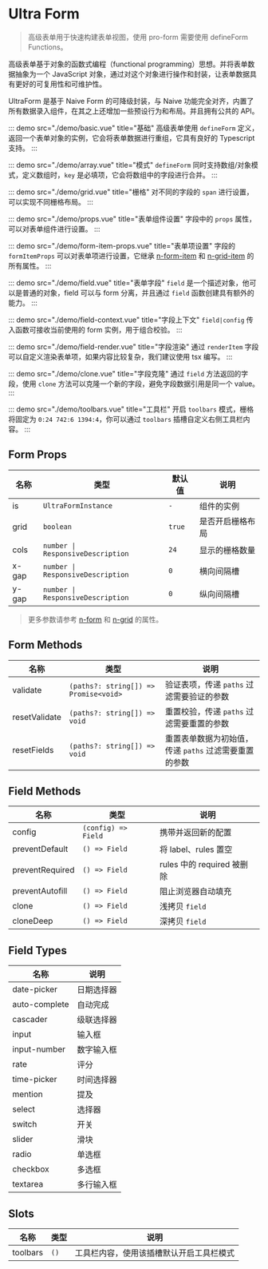 # Ultra Form

> 高级表单用于快速构建表单视图，使用 pro-form 需要使用 defineForm Functions。

高级表单基于对象的函数式编程（functional programming）思想。并将表单数据抽象为一个 JavaScript 对象，通过对这个对象进行操作和封装，让表单数据具有更好的可复用性和可维护性。

UltraForm 是基于 Naive Form 的可降级封装，与 Naive 功能完全对齐，内置了所有数据录入组件，在其之上还增加一些预设行为和布局。并且拥有公共的 API。

::: demo src="./demo/basic.vue" title="基础"
高级表单使用 `defineForm` 定义，返回一个表单对象的实例，它会将表单数据进行重组，它具有良好的 Typescript 支持。
:::

::: demo src="./demo/array.vue" title="模式"
`defineForm` 同时支持数组/对象模式，定义数组时，`key` 是必填项，它会将数组中的字段进行合并。
:::

::: demo src="./demo/grid.vue" title="栅格"
对不同的字段的 `span` 进行设置，可以实现不同栅格布局。
:::

::: demo src="./demo/props.vue" title="表单组件设置"
字段中的 `props` 属性，可以对表单组件进行设置。
:::

::: demo src="./demo/form-item-props.vue" title="表单项设置"
字段的 `formItemProps` 可以对表单项进行设置，它继承 [n-form-item](https://www.naiveui.com/zh-CN/os-theme/components/form#FormItem-Props) 和 [n-grid-item](https://www.naiveui.com/zh-CN/os-theme/components/grid#GridItem-Props) 的所有属性。
:::

::: demo src="./demo/field.vue" title="表单字段"
`field` 是一个描述对象，他可以是普通的对象，field 可以与 form 分离，并且通过 `field` 函数创建具有额外的能力。
:::

::: demo src="./demo/field-context.vue" title="字段上下文"
`field|config` 传入函数可接收当前使用的 form 实例，用于组合校验。
:::

::: demo src="./demo/field-render.vue" title="字段渲染"
通过 `renderItem` 字段可以自定义渲染表单项，如果内容比较复杂，我们建议使用 tsx 编写。
:::

::: demo src="./demo/clone.vue" title="字段克隆"
通过 `field` 方法返回的字段，使用 `clone` 方法可以克隆一个新的字段，避免字段数据引用是同一个 value。
:::

::: demo src="./demo/toolbars.vue" title="工具栏"
开启 `toolbars` 模式，栅格将固定为 `0:24 742:6 1394:4`，你可以通过 `toolbars` 插槽自定义右侧工具栏内容。
:::

## Form Props

| 名称 | 类型 | 默认值 | 说明 |
| --- | --- | --- | --- |
| is | `UltraFormInstance` | `-` | 组件的实例 |
| grid | `boolean` | `true` | 是否开启栅格布局 |
| cols | `number \| ResponsiveDescription` | `24` | 显示的栅格数量 |
| x-gap | `number \| ResponsiveDescription` | `0` | 横向间隔槽 |
| y-gap | `number \| ResponsiveDescription` | `0` | 纵向间隔槽 |

> 更多参数请参考 [n-form](https://www.naiveui.com/zh-CN/os-theme/components/form) 和 [n-grid](https://www.naiveui.com/zh-CN/os-theme/components/grid) 的属性。

## Form Methods

| 名称 | 类型 | 说明 |
| --- | --- | --- |
| validate | `(paths?: string[]) => Promise<void>` | 验证表项，传递 `paths` 过滤需要验证的参数 |
| resetValidate | `(paths?: string[]) => void` | 重置校验，传递 `paths` 过滤需要重置的参数 |
| resetFields | `(paths?: string[]) => void` | 重置表单数据为初始值，传递 `paths` 过滤需要重置的参数 |

## Field Methods

| 名称 | 类型 | 说明 |
| --- | --- | --- |
| config | `(config) => Field` | 携带并返回新的配置 |
| preventDefault | `() => Field` | 将 label、rules 置空 |
| preventRequired | `() => Field` | rules 中的 required 被删除 |
| preventAutofill | `() => Field` | 阻止浏览器自动填充 |
| clone | `() => Field` | 浅拷贝 `field` |
| cloneDeep | `() => Field` | 深拷贝 `field` |

## Field Types

| 名称 | 说明 |
| --- | --- |
| date-picker | 日期选择器 |
| auto-complete | 自动完成 |
| cascader | 级联选择器 |
| input | 输入框 |
| input-number | 数字输入框 |
| rate | 评分 |
| time-picker | 时间选择器 |
| mention | 提及 |
| select | 选择器 |
| switch | 开关 |
| slider | 滑块 |
| radio | 单选框 |
| checkbox | 多选框 |
| textarea | 多行输入框 |

## Slots

| 名称 | 类型 | 说明 |
| --- | --- | --- |
| toolbars | `()` | 工具栏内容，使用该插槽默认开启工具栏模式 |
